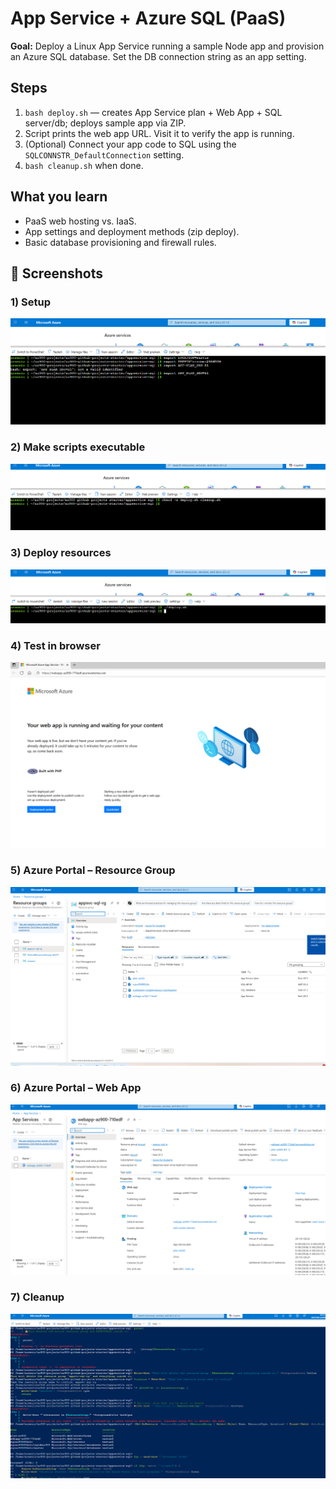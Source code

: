 # App Service + Azure SQL (PaaS)

**Goal:** Deploy a Linux App Service running a sample Node app and provision an Azure SQL database. Set the DB connection string as an app setting.

## Steps
1. `bash deploy.sh` — creates App Service plan + Web App + SQL server/db; deploys sample app via ZIP.
2. Script prints the web app URL. Visit it to verify the app is running.
3. (Optional) Connect your app code to SQL using the `SQLCONNSTR_DefaultConnection` setting.
4. `bash cleanup.sh` when done.

## What you learn
- PaaS web hosting vs. IaaS.
- App settings and deployment methods (zip deploy).
- Basic database provisioning and firewall rules.

## 📸 Screenshots

### 1) Setup
![Setup](./screenshots/Setup.png)

### 2) Make scripts executable
![Make scripts executable](./screenshots/Make%20scripts%20executable.png)

### 3) Deploy resources
![Deploy resources](./screenshots/Deploy%20resources.png)

### 4) Test in browser
![Test in browser](./screenshots/Test%20in%20browser.png)

### 5) Azure Portal – Resource Group
![Azure Portal – Resource Group](./screenshots/Azure%20Portal%20-%20Resource%20Group.png)

### 6) Azure Portal – Web App
![Azure Portal – Web App](./screenshots/Azure%20Portal%20_%20Web%20App.png)

### 7) Cleanup
![Cleanup](./screenshots/Cleanup.png)
